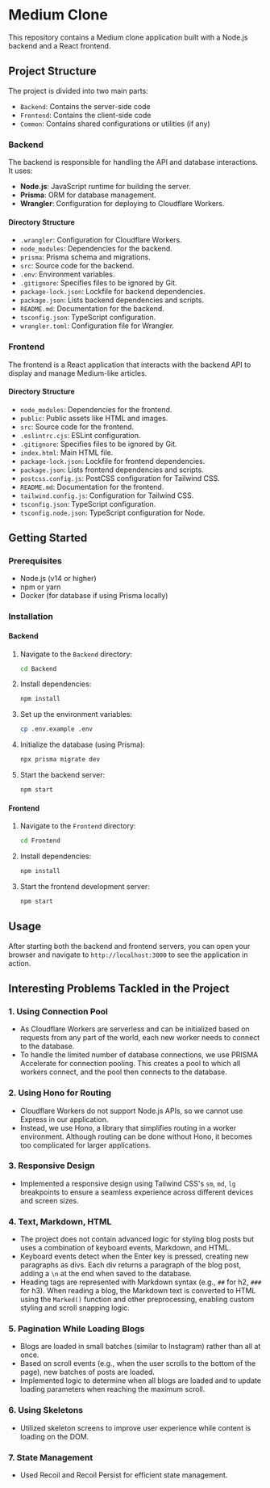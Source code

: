 # Medium Clone

This repository contains a Medium clone application built with a Node.js backend and a React frontend.

## Project Structure

The project is divided into two main parts:

- `Backend`: Contains the server-side code
- `Frontend`: Contains the client-side code
- `Common`: Contains shared configurations or utilities (if any)

### Backend

The backend is responsible for handling the API and database interactions. It uses:

- **Node.js**: JavaScript runtime for building the server.
- **Prisma**: ORM for database management.
- **Wrangler**: Configuration for deploying to Cloudflare Workers.

#### Directory Structure

- `.wrangler`: Configuration for Cloudflare Workers.
- `node_modules`: Dependencies for the backend.
- `prisma`: Prisma schema and migrations.
- `src`: Source code for the backend.
- `.env`: Environment variables.
- `.gitignore`: Specifies files to be ignored by Git.
- `package-lock.json`: Lockfile for backend dependencies.
- `package.json`: Lists backend dependencies and scripts.
- `README.md`: Documentation for the backend.
- `tsconfig.json`: TypeScript configuration.
- `wrangler.toml`: Configuration file for Wrangler.

### Frontend

The frontend is a React application that interacts with the backend API to display and manage Medium-like articles.

#### Directory Structure

- `node_modules`: Dependencies for the frontend.
- `public`: Public assets like HTML and images.
- `src`: Source code for the frontend.
- `.eslintrc.cjs`: ESLint configuration.
- `.gitignore`: Specifies files to be ignored by Git.
- `index.html`: Main HTML file.
- `package-lock.json`: Lockfile for frontend dependencies.
- `package.json`: Lists frontend dependencies and scripts.
- `postcss.config.js`: PostCSS configuration for Tailwind CSS.
- `README.md`: Documentation for the frontend.
- `tailwind.config.js`: Configuration for Tailwind CSS.
- `tsconfig.json`: TypeScript configuration.
- `tsconfig.node.json`: TypeScript configuration for Node.

## Getting Started

### Prerequisites

- Node.js (v14 or higher)
- npm or yarn
- Docker (for database if using Prisma locally)

### Installation

#### Backend

1. Navigate to the `Backend` directory:

   ```sh
   cd Backend
   ```

2. Install dependencies:

   ```sh
   npm install
   ```

3. Set up the environment variables:

   ```sh
   cp .env.example .env
   ```

4. Initialize the database (using Prisma):

   ```sh
   npx prisma migrate dev
   ```

5. Start the backend server:

   ```sh
   npm start
   ```

#### Frontend

1. Navigate to the `Frontend` directory:

   ```sh
   cd Frontend
   ```

2. Install dependencies:

   ```sh
   npm install
   ```

3. Start the frontend development server:

   ```sh
   npm start
   ```

## Usage

After starting both the backend and frontend servers, you can open your browser and navigate to `http://localhost:3000` to see the application in action.


## Interesting Problems Tackled in the Project

### 1. **Using Connection Pool**
   - As Cloudflare Workers are serverless and can be initialized based on requests from any part of the world, each new worker needs to connect to the database.
   - To handle the limited number of database connections, we use PRISMA Accelerate for connection pooling. This creates a pool to which all workers connect, and the pool then connects to the database.

### 2. **Using Hono for Routing**
   - Cloudflare Workers do not support Node.js APIs, so we cannot use Express in our application.
   - Instead, we use Hono, a library that simplifies routing in a worker environment. Although routing can be done without Hono, it becomes too complicated for larger applications.

### 3. **Responsive Design**
   - Implemented a responsive design using Tailwind CSS's `sm`, `md`, `lg` breakpoints to ensure a seamless experience across different devices and screen sizes.

### 4. **Text, Markdown, HTML**
   - The project does not contain advanced logic for styling blog posts but uses a combination of keyboard events, Markdown, and HTML.
   - Keyboard events detect when the Enter key is pressed, creating new paragraphs as divs. Each div returns a paragraph of the blog post, adding a `\n` at the end when saved to the database.
   - Heading tags are represented with Markdown syntax (e.g., `##` for h2, `###` for h3). When reading a blog, the Markdown text is converted to HTML using the `Marked()` function and other preprocessing, enabling custom styling and scroll snapping logic.

### 5. **Pagination While Loading Blogs**
   - Blogs are loaded in small batches (similar to Instagram) rather than all at once.
   - Based on scroll events (e.g., when the user scrolls to the bottom of the page), new batches of posts are loaded.
   - Implemented logic to determine when all blogs are loaded and to update loading parameters when reaching the maximum scroll.

### 6. **Using Skeletons**
   - Utilized skeleton screens to improve user experience while content is loading on the DOM.

### 7. **State Management**
   - Used Recoil and Recoil Persist for efficient state management.
